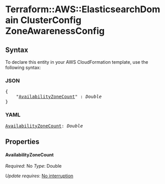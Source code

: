 # Terraform::AWS::ElasticsearchDomain ClusterConfig ZoneAwarenessConfig

## Syntax

To declare this entity in your AWS CloudFormation template, use the following syntax:

### JSON

<pre>
{
    "<a href="#availabilityzonecount" title="AvailabilityZoneCount">AvailabilityZoneCount</a>" : <i>Double</i>
}
</pre>

### YAML

<pre>
<a href="#availabilityzonecount" title="AvailabilityZoneCount">AvailabilityZoneCount</a>: <i>Double</i>
</pre>

## Properties

#### AvailabilityZoneCount

_Required_: No
_Type_: Double

_Update requires_: [No interruption](https://docs.aws.amazon.com/AWSCloudFormation/latest/UserGuide/using-cfn-updating-stacks-update-behaviors.html#update-no-interrupt)

